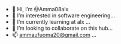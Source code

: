 - 👋 Hi, I’m @Amma08alx
- 👀 I’m interested in software engineering...
- 🌱 I’m currently learning at alx ...
- 💞️ I’m looking to collaborate on this hub...
- 📫 ammaufuoma20@gmail.com ...

<!---
Amma08alx/Amma08alx is a ✨ special ✨ repository because its `README.md` (this file) appears on your GitHub profile.
You can click the Preview link to take a look at your changes.
--->
